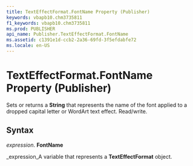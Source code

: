 ```yaml
---
title: TextEffectFormat.FontName Property (Publisher)
keywords: vbapb10.chm3735811
f1_keywords: vbapb10.chm3735811
ms.prod: PUBLISHER
api_name: Publisher.TextEffectFormat.FontName
ms.assetid: c1391e1d-ccb2-2a36-69fd-3f5efdabfe72
ms.locale: en-US
---
```



# TextEffectFormat.FontName Property (Publisher)

Sets or returns a  **String** that represents the name of the font applied to a dropped capital letter or WordArt text effect. Read/write.


## Syntax

 _expression_. **FontName**

 _expression_A variable that represents a  **TextEffectFormat** object.



